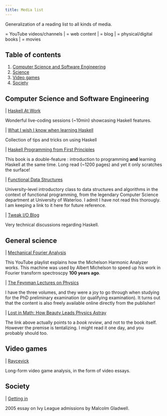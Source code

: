 ```yaml
---
title: Media list
---
```


Generalization of a reading list to all kinds of media.

<i class="fab fa-youtube"></i> = YouTube videos/channels 
| 
<i class="fas fa-bookmark"></i> = web content
|
<i class="fas fa-rss"></i> = blog
|
<i class="fas fa-book"></i> = physical/digital books
|
<i class="fas fa-film"></i> = movies

## Table of contents


1. [Computer Science and Software Engineering](#software)
2. [Science](#science)
3. [Video games](#vidya)
4. [Society](#society)

## Computer Science and Software Engineering <a name="software"></a>

<i class="fab fa-youtube"></i> | [Haskell At Work](https://www.youtube.com/channel/UCUgxpaK7ySR-z6AXA5-uDuw)

Wonderful live-coding sessions (~10min) showcasing Haskell features.

<i class="fas fa-bookmark"></i> | [What I wish I know when learning Haskell](http://dev.stephendiehl.com/hask/)

Collection of tips and tricks on using Haskell

<i class="fas fa-book"></i> | [Haskell Programming from First Principles](http://haskellbook.com/)

This book is a double-feature : introduction to programming __and__ learning Haskell at the same time. Long read (~1200 pages) and yet it only scratches the surface!

<i class="fas fa-bookmark"></i> | [Functional Data Structures](https://cs.uwaterloo.ca/~plragde/flaneries/FDS/)

University-level introductory class to data structures and algorithms in the context of functional programming, from the legendary Computer Science department at University of Waterloo. I admit I have not read this thorougly. I am keeping a link to it here for future reference.

<i class="fas fa-rss"></i> | [Tweak I/O Blog](https://www.tweag.io/blog)

Very technical discussions regarding Haskell.

## General science <a name="science"></a>

<i class="fab fa-youtube"></i> | [Mechanical Fourier Analysis](https://www.youtube.com/watch?v=NAsM30MAHLg&list=PL0INsTTU1k2UYO9Mck-i5HNqGNW5AeEwq)

This YouTube playlist explains how the Michelson Harmonic Analyzer works. This machine was used by Albert Michelson to speed up his work in Fourier transform spectroscpy __100 years ago__.

<i class="fas fa-book"></i> | [The Feynman Lectures on Physics](http://www.feynmanlectures.caltech.edu/)

I have the three volumes, and they were a joy to go through when studying for the PhD preliminary examination (or qualifying examination). It turns out that the content is also freely available online directly from the publisher!

<i class="fas fa-book"></i> | [Lost in Math: How Beauty Leads Physics Astray](https://www.nature.com/articles/d41586-018-05374-9)

The link above actually points to a _book review_, and not to the book itself. However the premise is tentalizing. I might read it one day, and you probably should too.

## Video games <a name="vidya"></a>

<i class="fab fa-youtube"></i> | [Raycevick](https://www.youtube.com/channel/UC1JTQBa5QxZCpXrFSkMxmPw)

Long-form video game analysis, in the form of video essays.

## Society <a name="society"></a>

<i class="fas fa-bookmark"></i> | [Getting in](https://www.newyorker.com/magazine/2005/10/10/getting-in)

2005 essay on Ivy League admissions by Malcolm Gladwell.